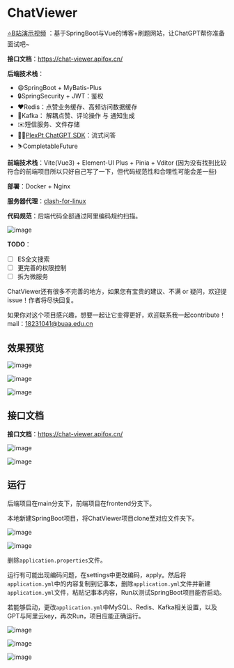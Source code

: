 # ChatViewer

[⭐B站演示视频](https://www.bilibili.com/video/BV18u411c7sz/?share_source=copy_web&vd_source=21cac58a94f918e40674f147fb0b2fc2) ：基于SpringBoot与Vue的博客+刷题网站，让ChatGPT帮你准备面试吧~

**接口文档**：https://chat-viewer.apifox.cn/

**后端技术栈**：

- 😄SpringBoot + MyBatis-Plus
- 🔒SpringSecurity + JWT：鉴权
- ❤Redis：点赞业务缓存、高频访问数据缓存
- 📃Kafka： 解耦点赞、评论操作 与 通知生成
- ✉️短信服务、文件存储 
- 🧚‍♂️[PlexPt ChatGPT SDK](https://github.com/PlexPt/chatgpt-java)：流式问答
- ⛷️CompletableFuture

**前端技术栈**：Vite(Vue3) + Element-UI Plus + Pinia + Vditor (因为没有找到比较符合的前端项目所以只好自己写了一下，但代码规范性和合理性可能会差一些)

**部署**：Docker + Nginx

**服务器代理**：[clash-for-linux](https://github.com/wanhebin/clash-for-linux)

**代码规范**：后端代码全部通过阿里编码规约扫描。

![image](https://github.com/houqingying/ChatViewer/assets/59137245/badc9261-dea7-4d6a-b861-c2752dca7dc3)


**TODO**：

- [ ] ES全文搜索
- [ ] 更完善的权限控制
- [ ] 拆为微服务

ChatViewer还有很多不完善的地方，如果您有宝贵的建议、不满 or 疑问，欢迎提issue！作者将尽快回复。

如果你对这个项目感兴趣，想要一起让它变得更好，欢迎联系我一起contribute！mail：18231041@buaa.edu.cn

## 效果预览

![image](https://github.com/houqingying/ChatViewer/assets/59137245/fb391e8a-d655-4694-b82c-383802732a9e)

![image](https://github.com/houqingying/ChatViewer/assets/59137245/e4b00671-e7d5-442b-9d0c-01988609adf2)

![image](https://github.com/houqingying/ChatViewer/assets/59137245/013325f7-7f4e-4c71-896b-4ae93fbc4d96)

## 接口文档

**接口文档**：https://chat-viewer.apifox.cn/

![image](https://github.com/houqingying/ChatViewer/assets/59137245/54bb5900-5c42-44c2-a50b-54c3b01f126a)

![image](https://github.com/houqingying/ChatViewer/assets/59137245/7d7bd125-f741-43fa-a0dd-4a6aba93a0ce)


## 运行

后端项目在main分支下，前端项目在frontend分支下。

本地新建SpringBoot项目，将ChatViewer项目clone至对应文件夹下。

![image](https://github.com/houqingying/ChatViewer/assets/59137245/50ae2193-a566-432a-8ec5-ba4258c7574b)

![image](https://github.com/houqingying/ChatViewer/assets/59137245/9b34aaab-5a3f-4ebc-ba88-2039c0b69f52)


删除`application.properties`文件。

运行有可能出现编码问题，在settings中更改编码，apply。然后将`application.yml`中的内容复制到记事本，删除`application.yml`文件并新建`application.yml`文件，粘贴记事本内容，Run以测试SpringBoot项目能否启动。

若能够启动，更改`application.yml`中MySQL、Redis、Kafka相关设置，以及GPT与阿里云key，再次Run，项目应能正确运行。

![image](https://github.com/houqingying/ChatViewer/assets/59137245/2936cef0-c0b7-4b4e-8e26-9fc31f3ceb88)

![image](https://github.com/houqingying/ChatViewer/assets/59137245/13bc6ad2-08fd-4a77-9091-a19e2025236a)

![image](https://github.com/houqingying/ChatViewer/assets/59137245/66a00f7b-db8a-4ee0-80e2-72b62c199e26)

